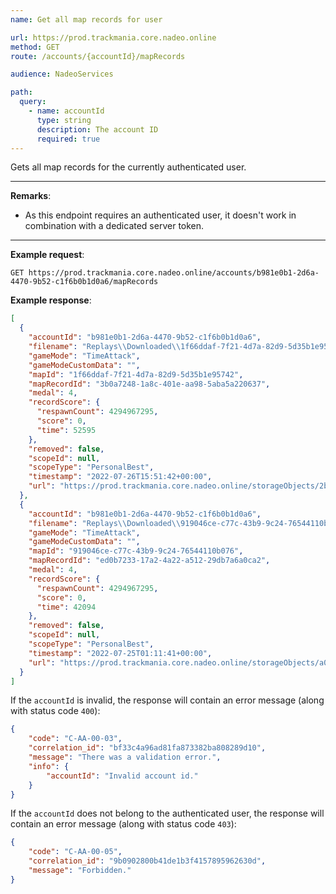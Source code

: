 ```yaml
---
name: Get all map records for user

url: https://prod.trackmania.core.nadeo.online
method: GET
route: /accounts/{accountId}/mapRecords

audience: NadeoServices

path:
  query:
    - name: accountId
      type: string
      description: The account ID
      required: true
---
```


Gets all map records for the currently authenticated user.

---

**Remarks**:
- As this endpoint requires an authenticated user, it doesn't work in combination with a dedicated server token.

---

**Example request**:
```plain
GET https://prod.trackmania.core.nadeo.online/accounts/b981e0b1-2d6a-4470-9b52-c1f6b0b1d0a6/mapRecords
```

**Example response**:
```json
[
  {
    "accountId": "b981e0b1-2d6a-4470-9b52-c1f6b0b1d0a6",
    "filename": "Replays\\Downloaded\\1f66ddaf-7f21-4d7a-82d9-5d35b1e95742_b981e0b1-2d6a-4470-9b52-c1f6b0b1d0a6_(0'52''59).replay.gbx",
    "gameMode": "TimeAttack",
    "gameModeCustomData": "",
    "mapId": "1f66ddaf-7f21-4d7a-82d9-5d35b1e95742",
    "mapRecordId": "3b0a7248-1a8c-401e-aa98-5aba5a220637",
    "medal": 4,
    "recordScore": {
      "respawnCount": 4294967295,
      "score": 0,
      "time": 52595
    },
    "removed": false,
    "scopeId": null,
    "scopeType": "PersonalBest",
    "timestamp": "2022-07-26T15:51:42+00:00",
    "url": "https://prod.trackmania.core.nadeo.online/storageObjects/2b13564b-9389-4573-b3d8-682e66a26292"
  },
  {
    "accountId": "b981e0b1-2d6a-4470-9b52-c1f6b0b1d0a6",
    "filename": "Replays\\Downloaded\\919046ce-c77c-43b9-9c24-76544110b076_b981e0b1-2d6a-4470-9b52-c1f6b0b1d0a6_(0'42''9).replay.gbx",
    "gameMode": "TimeAttack",
    "gameModeCustomData": "",
    "mapId": "919046ce-c77c-43b9-9c24-76544110b076",
    "mapRecordId": "ed0b7233-17a2-4a22-a512-29db7a6a0ca2",
    "medal": 4,
    "recordScore": {
      "respawnCount": 4294967295,
      "score": 0,
      "time": 42094
    },
    "removed": false,
    "scopeId": null,
    "scopeType": "PersonalBest",
    "timestamp": "2022-07-25T01:11:41+00:00",
    "url": "https://prod.trackmania.core.nadeo.online/storageObjects/a0dbf5b0-2dfd-4b62-9039-920e07fdb2f3"
  }
]
```

If the `accountId` is invalid, the response will contain an error message (along with status code `400`):

```json
{
    "code": "C-AA-00-03",
    "correlation_id": "bf33c4a96ad81fa873382ba808289d10",
    "message": "There was a validation error.",
    "info": {
        "accountId": "Invalid account id."
    }
}
```

If the `accountId` does not belong to the authenticated user, the response will contain an error message (along with status code `403`):

```json
{
    "code": "C-AA-00-05",
    "correlation_id": "9b0902800b41de1b3f4157895962630d",
    "message": "Forbidden."
}
```
